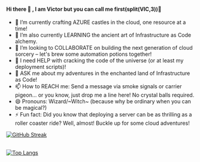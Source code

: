 #### Hi there 👋 , I am Victor but you can call me first(split(VIC,3))🙂

<!--
**sirhumble07/sirhumble07** is a ✨ _special_ ✨ repository because its `README.md` (this file) appears on your GitHub profile.

### Git is valuable because it allows you to track changes to your code over <span style="font-size: 1em;">time</span>


Here are some ideas to get you started:

- 🔭 I’m currently working on ...
- 🌱 I’m currently learning ...
- 👯 I’m looking to collaborate on ...
- 🤔 I’m looking for help with ...
- 💬 Ask me about ...
- 📫 How to reach me: ...
- 😄 Pronouns: ...
- ⚡ Fun fact: ...
-->

- 🔭 I’m currently crafting AZURE castles in the cloud, one resource at a time!
- 🌱 I’m also currently LEARNING the ancient art of Infrastructure as Code alchemy.
- 👯 I’m looking to COLLABORATE on building the next generation of cloud sorcery – let's brew some automation potions together!
- 🤔 I need HELP with cracking the code of the universe (or at least my deployment scripts)!
- 💬 ASK me about my adventures in the enchanted land of Infrastructure as Code!
- 📫 How to REACH me: Send a message via smoke signals or carrier pigeon... or you know, just drop me a line here! No crystal balls required.
- 😄 Pronouns:  Wizard/~Witch~ (because why be ordinary when you can be magical?)
- ⚡ Fun fact: Did you know that deploying a server can be as thrilling as a roller coaster ride? Well, almost! Buckle up for some cloud adventures!

[![GitHub Streak](https://github-readme-streak-stats.herokuapp.com/?user=sirhumble07&theme=nightowl)](https://git.io/streak-stats)&nbsp; &nbsp; &nbsp; &nbsp; &nbsp;
<br>
<br>
<!--[![Top Langs](https://github-readme-stats.vercel.app/api/top-langs/?username=sirhumble07&layout=compact&card_width=445)](https://github.com/sirhumble07/github-readme-stats)-->

[![Top Langs](https://github-readme-stats.vercel.app/api/top-langs/?username=sirhumble07&layout=compact&card_width=445&hide=html,css,C#)](https://github.com/sirhumble07/github-readme-stats)

<!--![Top Langs](https://github-readme-stats.vercel.app/api/top-langs/?username=sirhumble07&hide=javascript,html)-->









